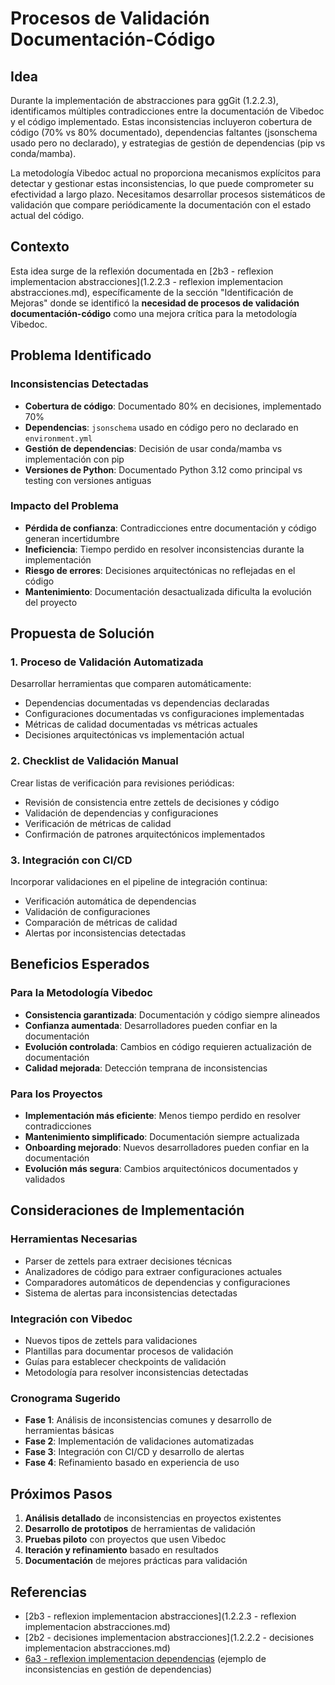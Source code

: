 # Procesos de Validación Documentación-Código

## Idea

Durante la implementación de abstracciones para ggGit (1.2.2.3), identificamos múltiples contradicciones entre la documentación de Vibedoc y el código implementado. Estas inconsistencias incluyeron cobertura de código (70% vs 80% documentado), dependencias faltantes (jsonschema usado pero no declarado), y estrategias de gestión de dependencias (pip vs conda/mamba).

La metodología Vibedoc actual no proporciona mecanismos explícitos para detectar y gestionar estas inconsistencias, lo que puede comprometer su efectividad a largo plazo. Necesitamos desarrollar procesos sistemáticos de validación que compare periódicamente la documentación con el estado actual del código.

## Contexto

Esta idea surge de la reflexión documentada en [2b3 - reflexion implementacion abstracciones](1.2.2.3 - reflexion implementacion abstracciones.md), específicamente de la sección "Identificación de Mejoras" donde se identificó la **necesidad de procesos de validación documentación-código** como una mejora crítica para la metodología Vibedoc.

## Problema Identificado

### Inconsistencias Detectadas
- **Cobertura de código**: Documentado 80% en decisiones, implementado 70%
- **Dependencias**: `jsonschema` usado en código pero no declarado en `environment.yml`
- **Gestión de dependencias**: Decisión de usar conda/mamba vs implementación con pip
- **Versiones de Python**: Documentado Python 3.12 como principal vs testing con versiones antiguas

### Impacto del Problema
- **Pérdida de confianza**: Contradicciones entre documentación y código generan incertidumbre
- **Ineficiencia**: Tiempo perdido en resolver inconsistencias durante la implementación
- **Riesgo de errores**: Decisiones arquitectónicas no reflejadas en el código
- **Mantenimiento**: Documentación desactualizada dificulta la evolución del proyecto

## Propuesta de Solución

### 1. Proceso de Validación Automatizada
Desarrollar herramientas que comparen automáticamente:
- Dependencias documentadas vs dependencias declaradas
- Configuraciones documentadas vs configuraciones implementadas
- Métricas de calidad documentadas vs métricas actuales
- Decisiones arquitectónicas vs implementación actual

### 2. Checklist de Validación Manual
Crear listas de verificación para revisiones periódicas:
- Revisión de consistencia entre zettels de decisiones y código
- Validación de dependencias y configuraciones
- Verificación de métricas de calidad
- Confirmación de patrones arquitectónicos implementados

### 3. Integración con CI/CD
Incorporar validaciones en el pipeline de integración continua:
- Verificación automática de dependencias
- Validación de configuraciones
- Comparación de métricas de calidad
- Alertas por inconsistencias detectadas

## Beneficios Esperados

### Para la Metodología Vibedoc
- **Consistencia garantizada**: Documentación y código siempre alineados
- **Confianza aumentada**: Desarrolladores pueden confiar en la documentación
- **Evolución controlada**: Cambios en código requieren actualización de documentación
- **Calidad mejorada**: Detección temprana de inconsistencias

### Para los Proyectos
- **Implementación más eficiente**: Menos tiempo perdido en resolver contradicciones
- **Mantenimiento simplificado**: Documentación siempre actualizada
- **Onboarding mejorado**: Nuevos desarrolladores pueden confiar en la documentación
- **Evolución más segura**: Cambios arquitectónicos documentados y validados

## Consideraciones de Implementación

### Herramientas Necesarias
- Parser de zettels para extraer decisiones técnicas
- Analizadores de código para extraer configuraciones actuales
- Comparadores automáticos de dependencias y configuraciones
- Sistema de alertas para inconsistencias detectadas

### Integración con Vibedoc
- Nuevos tipos de zettels para validaciones
- Plantillas para documentar procesos de validación
- Guías para establecer checkpoints de validación
- Metodología para resolver inconsistencias detectadas

### Cronograma Sugerido
- **Fase 1**: Análisis de inconsistencias comunes y desarrollo de herramientas básicas
- **Fase 2**: Implementación de validaciones automatizadas
- **Fase 3**: Integración con CI/CD y desarrollo de alertas
- **Fase 4**: Refinamiento basado en experiencia de uso

## Próximos Pasos

1. **Análisis detallado** de inconsistencias en proyectos existentes
2. **Desarrollo de prototipos** de herramientas de validación
3. **Pruebas piloto** con proyectos que usen Vibedoc
4. **Iteración y refinamiento** basado en resultados
5. **Documentación** de mejores prácticas para validación

## Referencias

- [2b3 - reflexion implementacion abstracciones](1.2.2.3 - reflexion implementacion abstracciones.md)
- [2b2 - decisiones implementacion abstracciones](1.2.2.2 - decisiones implementacion abstracciones.md)
- [6a3 - reflexion implementacion dependencias](6a3%20-%20reflexion%20implementacion%20dependencias.md) (ejemplo de inconsistencias en gestión de dependencias)
